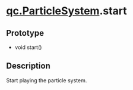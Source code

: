 # [qc.ParticleSystem](../CParticleSystem.md).start

## Prototype
* void start()

## Description
Start playing the particle system. 

